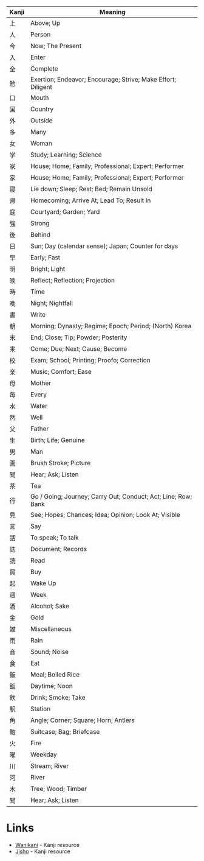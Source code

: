 
| Kanji | Meaning                                                        |
| ----- | -------------------------------------------------------------- |
| 上     | Above; Up                                                      |
| 人     | Person                                                         |
| 今     | Now; The Present                                               |
| 入     | Enter                                                          |
| 全     | Complete                                                       |
| 勉     | Exertion; Endeavor; Encourage; Strive; Make Effort; Diligent   |
| 口     | Mouth                                                          |
| 国     | Country                                                        |
| 外     | Outside                                                        |
| 多     | Many                                                           |
| 女     | Woman                                                          |
| 学     | Study; Learning; Science                                       |
| 家     | House; Home; Family; Professional; Expert; Performer           |
| 家     | House; Home; Family; Professional; Expert; Performer           |
| 寝     | Lie down; Sleep; Rest; Bed; Remain Unsold                      |
| 帰     | Homecoming; Arrive At; Lead To; Result In                      |
| 庭     | Courtyard; Garden; Yard                                        |
| 強     | Strong                                                         |
| 後     | Behind                                                         |
| 日     | Sun; Day (calendar sense); Japan; Counter for days             |
| 早     | Early; Fast                                                    |
| 明     | Bright; Light                                                  |
| 映     | Reflect; Reflection; Projection                                |
| 時     | Time                                                           |
| 晩     | Night; Nightfall                                               |
| 書     | Write                                                          |
| 朝     | Morning; Dynasty; Regime; Epoch; Period; (North) Korea         |
| 末     | End; Close; Tip; Powder; Posterity                             |
| 来     | Come; Due; Next; Cause; Become                                 |
| 校     | Exam; School; Printing; Proofo; Correction                     |
| 楽     | Music; Comfort; Ease                                           |
| 母     | Mother                                                         |
| 毎     | Every                                                          |
| 水     | Water                                                          |
| 然     | Well                                                           |
| 父     | Father                                                         |
| 生     | Birth; Life; Genuine                                           |
| 男     | Man                                                            |
| 画     | Brush Stroke; Picture                                          |
| 聞     | Hear; Ask; Listen                                              |
| 茶     | Tea                                                            |
| 行     | Go  / Going; Journey; Carry Out; Conduct; Act; Line; Row; Bank |
| 見     | See; Hopes; Chances; Idea; Opinion; Look At; Visible           |
| 言     | Say                                                            |
| 話     | To speak; To talk                                              |
| 誌     | Document; Records                                              |
| 読     | Read                                                           |
| 買     | Buy                                                            |
| 起     | Wake Up                                                        |
| 週     | Week                                                           |
| 酒     | Alcohol; Sake                                                  |
| 金     | Gold                                                           |
| 雑     | Miscellaneous                                                  |
| 雨     | Rain                                                           |
| 音     | Sound; Noise                                                   |
| 食     | Eat                                                            |
| 飯     | Meal; Boiled Rice                                              |
| 飯     | Daytime; Noon                                                  |
| 飲     | Drink; Smoke; Take                                             |
| 駅     | Station                                                        |
| 角     | Angle; Corner; Square; Horn; Antlers                           |
| 鞄     | Suitcase; Bag; Briefcase                                       |
| 火     | Fire                                                           |
| 曜     | Weekday                                                        |
| 川     | Stream; River                                                  |
| 河     | River                                                          |
| 木     | Tree; Wood; Timber                                             |
| 聞     | Hear; Ask; Listen                                              |

# Links
* [Wanikani](https://www.wanikani.com/kanji/%E8%B5%B7) - Kanji resource
* [Jisho](https://jisho.org/word/%E6%98%A0%E7%94%BB) - Kanji resource